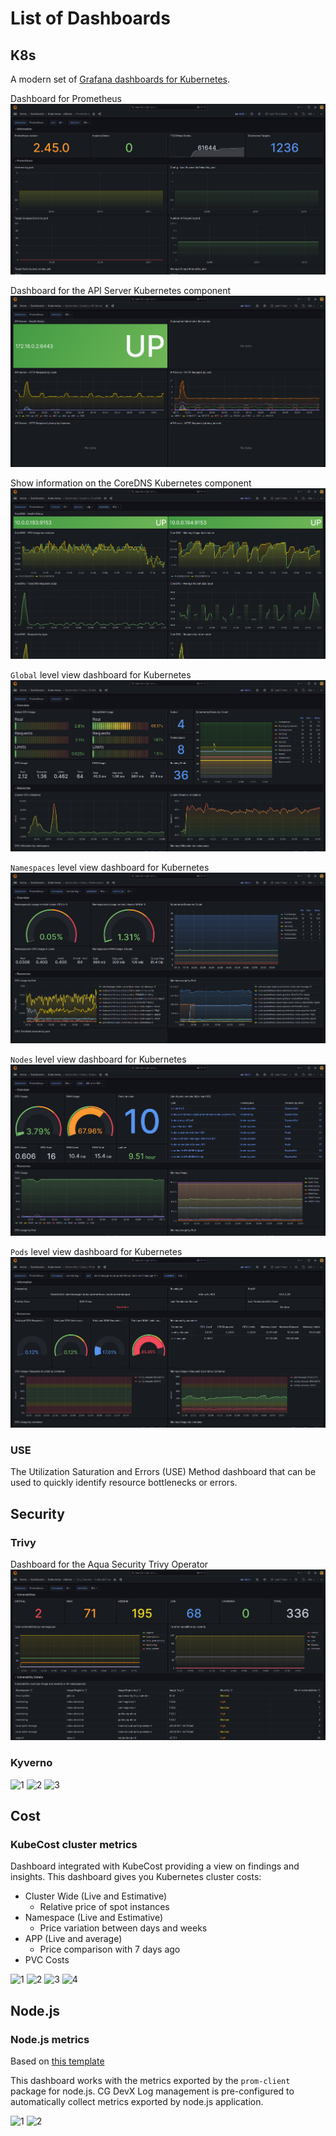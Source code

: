 # List of Dashboards

[//]: # (TODO: Replace external generic links with own)

## K8s

A modern set of [Grafana dashboards for Kubernetes](https://github.com/dotdc/grafana-dashboards-kubernetes).

Dashboard for Prometheus
![Dashboard for Prometheus](https://raw.githubusercontent.com/dotdc/media/main/grafana-dashboards-kubernetes/k8s-addons-prometheus.png)

Dashboard for the API Server Kubernetes component
![](https://raw.githubusercontent.com/dotdc/media/main/grafana-dashboards-kubernetes/k8s-system-api-server.png)

Show information on the CoreDNS Kubernetes component
![](https://raw.githubusercontent.com/dotdc/media/main/grafana-dashboards-kubernetes/k8s-system-coredns.png)

`Global` level view dashboard for Kubernetes
![](https://raw.githubusercontent.com/dotdc/media/main/grafana-dashboards-kubernetes/k8s-views-global.png)

`Namespaces` level view dashboard for Kubernetes
![](https://raw.githubusercontent.com/dotdc/media/main/grafana-dashboards-kubernetes/k8s-views-namespaces.png)

`Nodes` level view dashboard for Kubernetes
![](https://raw.githubusercontent.com/dotdc/media/main/grafana-dashboards-kubernetes/k8s-views-nodes.png)

`Pods` level view dashboard for Kubernetes
![](https://raw.githubusercontent.com/dotdc/media/main/grafana-dashboards-kubernetes/k8s-views-pods.png)

### USE

The Utilization Saturation and Errors (USE) Method dashboard that can be used to quickly identify resource bottlenecks
or errors.

<!-- MISSING IMAGE -->

## Security

<!-- MISSING DESCRIPTION -->
<!-- MISSING IMAGE -->

### Trivy

Dashboard for the Aqua Security Trivy Operator
![](https://raw.githubusercontent.com/dotdc/media/main/grafana-dashboards-kubernetes/k8s-addons-trivy-operator.png)

### Kyverno

<!-- MISSING DESCRIPTION -->
![1](https://grafana.com/api/dashboards/15987/images/11905/image)
![2](https://grafana.com/api/dashboards/15987/images/11906/image)
![3](https://grafana.com/api/dashboards/15987/images/11907/image)

## Cost
<!-- MISSING DESCRIPTION -->
<!-- MISSING IMAGE -->

### KubeCost cluster metrics

Dashboard integrated with KubeCost providing a view on findings and insights.
This dashboard gives you Kubernetes cluster costs:

- Cluster Wide (Live and Estimative)
    - Relative price of spot instances
- Namespace (Live and Estimative)
    - Price variation between days and weeks
- APP (Live and average)
    - Price comparison with 7 days ago
- PVC Costs

![1](https://grafana.com/api/dashboards/11270/images/8942/image)
![2](https://grafana.com/api/dashboards/11270/images/8943/image)
![3](https://grafana.com/api/dashboards/11270/images/8944/image)
![4](https://grafana.com/api/dashboards/11270/images/8945/image)

## Node.js

### Node.js metrics

Based on [this template](https://grafana.com/grafana/dashboards/11956-nodejs-metrics/)

This dashboard works with the metrics exported by the `prom-client` package for node.js.
CG DevX Log management is pre-configured to automatically collect metrics exported by node.js application.

![1](https://grafana.com/api/dashboards/11956/images/7764/image)
![2](https://grafana.com/api/dashboards/11956/images/7765/image)

